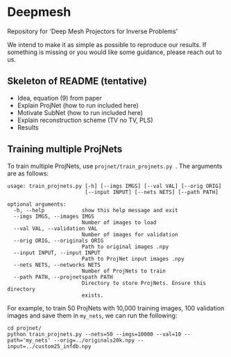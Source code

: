 # Deepmesh
Repository for 'Deep Mesh Projectors for Inverse Problems'

We intend to make it as simple as possible to reproduce our results. If something is missing or you would like some guidance, please reach out to us.

## Skeleton of README (tentative)
- Idea, equation (9) from paper
- Explain ProjNet (how to run included here)
- Motivate SubNet (how to run included here)
- Explain reconstruction scheme (TV no TV, PLS)
- Results

## Training multiple ProjNets
To train multiple ProjNets, use ```projnet/train_projnets.py ```. The arguments are as follows:
```console
usage: train_projnets.py [-h] [--imgs IMGS] [--val VAL] [--orig ORIG]
                         [--input INPUT] [--nets NETS] [--path PATH]

optional arguments:
  -h, --help            show this help message and exit
  --imgs IMGS, --images IMGS
                        Number of images to load
  --val VAL, --validation VAL
                        Number of images for validation
  --orig ORIG, --originals ORIG
                        Path to original images .npy
  --input INPUT, --input INPUT
                        Path to ProjNet input images .npy
  --nets NETS, --networks NETS
                        Number of ProjNets to train
  --path PATH, --projnetspath PATH
                        Directory to store ProjNets. Ensure this directory
                        exists.

```

For example, to train 50 ProjNets with 10,000 training images, 100 validation images and save them in ``` my_nets ```, we can run the following:
``` console
cd projnet/
python train_projnets.py --nets=50 --imgs=10000 --val=10 --path='my_nets' --orig=../originals20k.npy --input=../custom25_infdb.npy
```